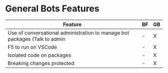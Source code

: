 # General Bots Features

| Feature                                                                    | BF | GB |
|----------------------------------------------------------------------------|----|----|
| Use of conversational administration to manage bot packages (Talk to admin | -  | X  |
| F5 to run on VSCode                                                        | -  | X  |
| Isolated code on packages                                                  | -  | X  |
| Breaking changes protected                                                 | -  | X  |
